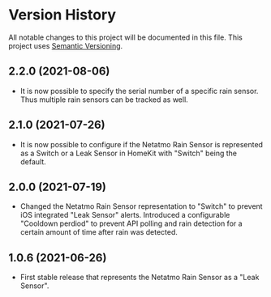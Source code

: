 # Version History
All notable changes to this project will be documented in this file. This project uses [Semantic Versioning](https://semver.org/).
## 2.2.0 (2021-08-06)
+ It is now possible to specify the serial number of a specific rain sensor. Thus multiple rain sensors can be tracked as well.
## 2.1.0 (2021-07-26)
+ It is now possible to configure if the Netatmo Rain Sensor is represented as a Switch or a Leak Sensor in HomeKit with "Switch" being the default.
## 2.0.0 (2021-07-19)
+ Changed the Netatmo Rain Sensor representation to "Switch" to prevent iOS integrated "Leak Sensor" alerts. Introduced a configurable "Cooldown perdiod" to prevent API polling and rain detection for a certain amount of time after rain was detected.
## 1.0.6 (2021-06-26)
+ First stable release that represents the Netatmo Rain Sensor as a "Leak Sensor".
